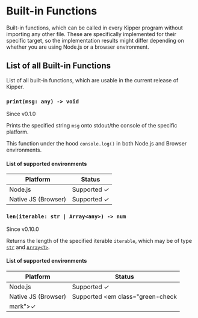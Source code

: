 # Built-in Functions

Built-in functions, which can be called in every Kipper program without importing any other
file. These are specifically implemented for their specific target, so the implementation
results might differ depending on whether you are using Node.js or a browser environment.

## List of all Built-in Functions

List of all built-in functions, which are usable in the current release of Kipper.

<h3 id="print" class="starts-with-code-tag"><code>print(msg: any) -> void</code></h3>

<p class="docs-version-indicator">Since v0.1.0</p>

Prints the specified string `msg` onto stdout/the console of the specific platform.

This function under the hood `console.log()` in both Node.js and Browser environments.

#### List of supported environments

| Platform            | Status                                       |
| ------------------- | -------------------------------------------- |
| Node.js             | Supported <em class="green-checkmark">✓</em> |
| Native JS (Browser) | Supported <em class="green-checkmark">✓</em> |

<h3 id="len" class="starts-with-code-tag"><code>len(iterable: str | Array&lt;any&gt;) -> num</code></h3>

<p class="docs-version-indicator">Since v0.10.0</p>

Returns the length of the specified iterable `iterable`, which may be of type <a href="./datatypes/str-type.html"><code>str</code></a> and <a href="./datatypes/array-type.html"><code>Array&lt;T&gt;</code></a>.

#### List of supported environments

| Platform            | Status                                       |
| ------------------- | -------------------------------------------- |
| Node.js             | Supported <em class="green-checkmark">✓</em> |
| Native JS (Browser) | Supported <em class="green-check
																		mark">✓</em> |
